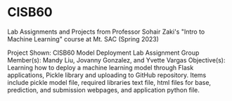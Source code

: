 # CISB60
Lab Assignments and Projects from Professor Sohair Zaki's "Intro to Machine Learning" course at Mt. SAC (Spring 2023) 

Project Shown: CISB60 Model Deployment Lab Assignment 
Group Member(s): Mandy Liu, Jovanny Gonzalez, and Yvette Vargas 
Objective(s): Learning how to deploy a machine learning model through Flask applications, Pickle library and uploading to GitHub repository. Items include pickle model file, required libraries text file, html files for base, prediction, and submission webpages, and application python file.
